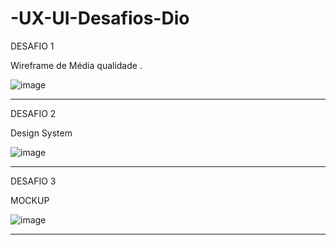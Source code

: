# -UX-UI-Desafios-Dio

DESAFIO 1

Wireframe de Média qualidade .

![image](https://user-images.githubusercontent.com/105006001/210259293-1d4d4d4c-2a4e-45c1-815e-43030e32b655.png)


---------------
DESAFIO 2

Design System

![image](https://user-images.githubusercontent.com/105006001/211169089-aac311ea-c30c-4d03-8e43-1a9e3c0faa44.png)


----------------
DESAFIO 3

MOCKUP

![image](https://user-images.githubusercontent.com/105006001/212796305-e09d42f1-9cf2-4d4e-9292-1e88c304a899.png)

-------------------
